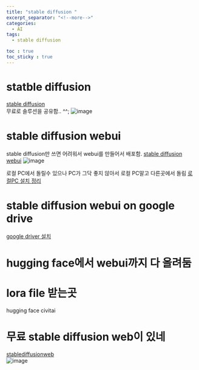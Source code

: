 ```yaml
---
title: "stable diffusion "
excerpt_separator: "<!--more-->"
categories:
  - AI
tags:
  - stable diffusion

toc : true
toc_sticky : true
---
```


# statble diffusion 
[stable diffusion](https://stability.ai/blog/stable-diffusion-public-release)   
무료로 솔루션을 공유함.. ^^; 
![image](https://github.com/younlea/younlea.github.io/assets/1435846/503bf2de-c532-43dd-8197-47eb58622938)

# stable diffusion webui  
stable diffusion만 쓰면 어려워서 webui를 만들어서 배포함. 
[stable diffusion webui](https://github.com/AUTOMATIC1111/stable-diffusion-webui)
![image](https://github.com/younlea/younlea.github.io/assets/1435846/9f556563-5e9a-4e36-a84c-3411ae2dfcea)

로컬 PC에서 돌릴수 있으나 PC가 그닥 좋지 않아서 로컬 PC말고 다른곳에서 돌림
[로컬PC 설치 정리](https://rupicat.com/entry/Stable-Diffusion-WebUI-%EC%84%A4%EC%B9%98-%EB%B0%8F-%EA%B8%B0%EB%B3%B8-%EC%84%B8%ED%8C%85)   

# stable diffusion webui on google drive
[google driver 설치](https://www.youtube.com/watch?v=CI4SdgFZDVk)

# hugging face에서 webui까지 다 올려둠 

# lora file 받는곳
hugging face
civitai

# 무료 stable diffusion web이 있네
[stablediffusionweb](https://stablediffusionweb.com/)   
![image](https://github.com/younlea/younlea.github.io/assets/1435846/b7ee5dd9-04f0-4408-99a4-8d4771f3804f)

